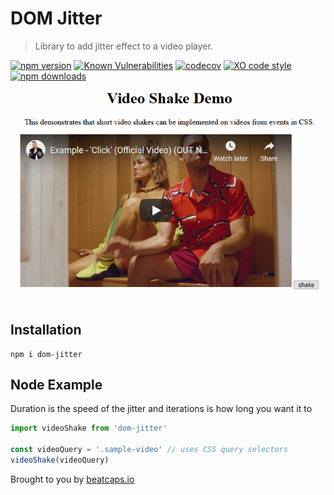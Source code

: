 # DOM Jitter

> Library to add jitter effect to a video player.

[![npm version](https://badgen.net/npm/v/dom-jitter)](https://www.npmjs.com/package/dom-jitter)
[![Known Vulnerabilities](https://snyk.io/test/github/goatandsheep/video-shake/badge.svg)](https://snyk.io/test/github/goatandsheep/video-shake)
[![codecov](https://badgen.net/codecov/c/github/goatandsheep/video-shake)](https://codecov.io/gh/goatandsheep/video-shake)
[![XO code style](https://badgen.net/badge/code%20style/XO/cyan)](https://github.com/xojs/xo)
[![npm downloads](https://img.shields.io/npm/dt/dom-jitter.svg?style=flat-square)](https://www.npmjs.com/package/dom-jitter)


![video-shake](./docs/video-shake.gif)

## Installation

```shell
npm i dom-jitter
```

## Node Example

Duration is the speed of the jitter and iterations is how long you want it to 

```javascript
import videoShake from 'dom-jitter'

const videoQuery = '.sample-video' // uses CSS query selectors
videoShake(videoQuery)
```


Brought to you by [beatcaps.io](https://www.beatcaps.io)
